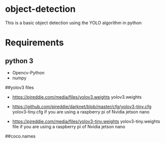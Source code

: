 # object-detection
This is a basic object detection using the  YOLO algorithm in python

# Requirements
## python 3
* Opencv-Python
* numpy

##yolov3 files
* https://pjreddie.com/media/files/yolov3.weights yolov3.weights

* https://github.com/pjreddie/darknet/blob/master/cfg/yolov3-tiny.cfg yolov3-tiny.cfg if you are using a raspberry pi of Nvidia jetson nano
* https://pjreddie.com/media/files/yolov3-tiny.weights yolov3-tiny.weights file if you are using a raspberry pi of Nvidia jetson nano

##coco.names

